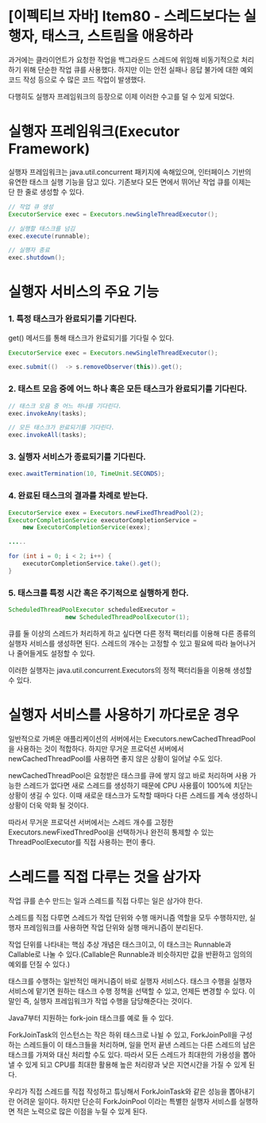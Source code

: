 # [이펙티브 자바] Item80 - 스레드보다는 실행자, 태스크, 스트림을 애용하라

과거에는 클라이언트가 요청한 작업을 백그라운드 스레드에 위임해 비동기적으로 처리하기 위해 단순한 작업 큐를 사용했다. 하지만 이는 안전 실패나 응답 불가에 대한 예외 코드 작성 등으로 수 많은 코드 작업이 발생했다.

다행히도 실행자 프레임워크의 등장으로 이제 이러한 수고를 덜 수 있게 되었다.

# 실행자 프레임워크(Executor Framework)

실행자 프레임워크는 java.util.concurrent 패키지에 속해있으며, 인터페이스 기반의 유연한 태스크 실행 기능을 담고 있다. 기존보다 모든 면에서 뛰어난 작업 큐를 이제는 단 한 줄로 생성할 수 있다.

```java
// 작업 큐 생성
ExecutorService exec = Executors.newSingleThreadExecutor();

// 실행할 태스크를 넘김
exec.execute(runnable);

// 실행자 종료
exec.shutdown();
```

# 실행자 서비스의 주요 기능

### 1. 특정 태스크가 완료되기를 기다린다.

get() 메서드를 통해 태스크가 완료되기를 기다릴 수 있다.

```java
ExecutorService exec = Executors.newSingleThreadExecutor();

exec.submit(()  -> s.removeObserver(this)).get(); 
```

### 2. 태스트 모음 중에 어느 하나 혹은 모든 태스크가 완료되기를 기다린다.

```java
// 태스크 모음 중 어느 하나를 기다린다.
exec.invokeAny(tasks);

// 모든 태스크가 완료되기를 기다린다.
exec.invokeAll(tasks);
```

### 3. 실행자 서비스가 종료되기를 기다린다.

```java
exec.awaitTermination(10, TimeUnit.SECONDS);
```

### 4. 완료된 태스크의 결과를 차례로 받는다.

```java
ExecutorService exex = Executors.newFixedThreadPool(2);
ExecutorCompletionService executorCompletionService = 
    new ExecutorCompletionService(exex);

.....

for (int i = 0; i < 2; i++) {
    executorCompletionService.take().get();
}
```

### 5. 태스크를 특정 시간 혹은 주기적으로 실행하게 한다.

```java
ScheduledThreadPoolExecutor scheduledExecutor =
                new ScheduledThreadPoolExecutor(1);
```

큐를 둘 이상의 스레드가 처리하게 하고 싶다면 다른 정적 팩터리를 이용해 다른 종류의 실행자 서비스를 생성하면 된다. 스레드의 개수는 고정할 수 있고 필요에 따라 늘어나거나 줄어들게도 설정할 수 있다.

이러한 실행자는 java.util.concurrent.Executors의 정적 팩터리들을 이용해 생성할 수 있다.

# 실행자 서비스를 사용하기 까다로운 경우

일반적으로 가벼운 애플리케이션의 서버에서는 Executors.newCachedThreadPool을 사용하는 것이 적합하다. 하지만 무거운 프로덕션 서버에서 newCachedThreadPool를 사용하면 좋지 않은 상황이 일어날 수도 있다.

newCachedThreadPool은 요청받은 태스크를 큐에 쌓지 않고 바로 처리하며 사용 가능한 스레드가 없다면 새로 스레드를 생성하기 때문에 CPU 사용률이 100%에 치닫는 상황이 생길 수 있다. 이때 새로운 태스크가 도착할 때마다 다른 스레드를 계속 생성하니 상황이 더욱 악화 될 것이다.

따라서 무거운 프로덕션 서버에서는 스레드 개수를 고정한 Executors.newFixedThredPool을 선택하거나 완전히 통제할 수 있는 ThreadPoolExecutor를 직접 사용하는 편이 좋다.

# 스레드를 직접 다루는 것을 삼가자

작업 큐를 손수 만드는 일과 스레드를 직접 다루는 일은 삼가야 한다.

스레드를 직접 다루면 스레드가 작업 단위와 수행 매커니즘 역할을 모두 수행하지만, 실행자 프레임워크를 사용하면 작업 단위와 실행 매커니즘이 분리된다. 

작업 단위를 나타내는 핵심 추상 개념은 태스크이고, 이 태스크는 Runnable과 Callable로 나눌 수 있다.(Callable은 Runnable과 비슷하지만 값을 반환하고 임의의 예외를 던질 수 있다.)

태스크를 수행하는 일반적인 매커니즘이 바로 실행자 서비스다. 태스크 수행을 실행자 서비스에 맡기면 원하는 태스크 수행 정책을 선택할 수 있고, 언제든 변경할 수 있다. 이 말인 즉, 실행자 프레임워크가 작업 수행을 담당해준다는 것이다.

Java7부터 지원하는 fork-join 태스크를 예로 들 수 있다.

ForkJoinTask의 인스턴스는 작은 하위 태스크로 나뉠 수 있고, ForkJoinPoll을 구성하는 스레드들이 이 태스크들을 처리하며, 일을 먼저 끝낸 스레드는 다른 스레드의 남은 태스크를 가져와 대신 처리할 수도 있다. 따라서 모든 스레드가 최대한의 가용성을 뽑아낼 수 있게 되고 CPU를 최대한 활용해 높은 처리량과 낮은 지연시간을 가질 수 있게 된다.

우리가 직접 스레드를 직접 작성하고 튜닝해서 ForkJoinTask와 같은 성능을 뽑아내기란 어려운 일이다. 하지만 단순히 ForkJoinPool 이라는 특별한 실행자 서비스를 실행하면 적은 노력으로 많은 이점을 누릴 수 있게 된다.